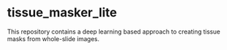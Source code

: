 # tissue_masker_lite
This repository contains a deep learning based approach to creating tissue masks from whole-slide images.
